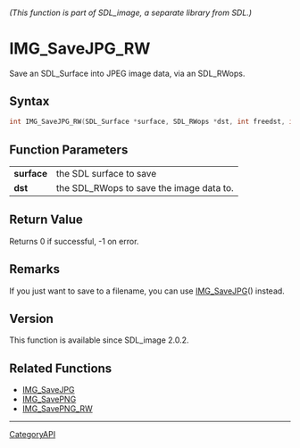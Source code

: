 ###### (This function is part of SDL_image, a separate library from SDL.)
# IMG_SaveJPG_RW

Save an SDL_Surface into JPEG image data, via an SDL_RWops.

## Syntax

```c
int IMG_SaveJPG_RW(SDL_Surface *surface, SDL_RWops *dst, int freedst, int quality);

```

## Function Parameters

|                 |                                          |
| --------------- | ---------------------------------------- |
| **surface**     | the SDL surface to save                  |
| **dst**         | the SDL_RWops to save the image data to. |

## Return Value

Returns 0 if successful, -1 on error.

## Remarks

If you just want to save to a filename, you can use
[IMG_SaveJPG](IMG_SaveJPG)() instead.

## Version

This function is available since SDL_image 2.0.2.

## Related Functions

* [IMG_SaveJPG](IMG_SaveJPG)
* [IMG_SavePNG](IMG_SavePNG)
* [IMG_SavePNG_RW](IMG_SavePNG_RW)

----
[CategoryAPI](CategoryAPI)

